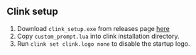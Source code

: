 ## Clink setup
1. Download <code>clink\_setup.exe</code> from releases page [here](github.com/chrisant996/clink/releases)
2. Copy <code>custom\_prompt.lua</code> into clink installation directory.
2. Run <code>clink set clink.logo none</code> to disable the startup logo.
